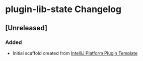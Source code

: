 <!-- Keep a Changelog guide -> https://keepachangelog.com -->

# plugin-lib-state Changelog

## [Unreleased]
### Added
- Initial scaffold created from [IntelliJ Platform Plugin Template](https://github.com/JetBrains/intellij-platform-plugin-template)
